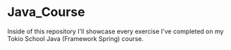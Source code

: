 # Java_Course
Inside of this repository I'll showcase every exercise I've completed on my Tokio School Java (Framework Spring) course.
